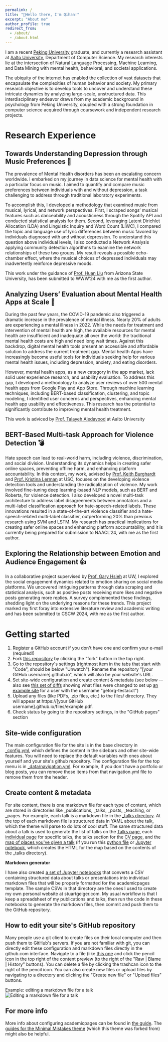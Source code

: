 ```yaml
---
permalink: /
title: "👋Hello there, I'm Qihan!"
excerpt: "About me"
author_profile: true
redirect_from: 
  - /about/
  - /about.html
---
```

I am  a recent [Peking University](https://english.pku.edu.cn/) graduate, and currently a research assistant at [Aalto University](https://www.aalto.fi/en), Department of Computer Science. My research interests lie at the intersection of Natural Language Processing, Machine Learning, and Data Mining with mental health, behavioral, and societal applications. 

The ubiquity of the internet has enabled the collection of vast datasets that encapsulate the complexities of human behavior and society. My primary research objective is to develop tools to uncover and understand these intricate dynamics by analyzing large-scale, unstructured data. This interdisciplinary endeavor draws from my academic background in psychology from Peking University, coupled with a strong foundation in computer science acquired through coursework and independent research projects. 



# Research Experience
## Towards Understanding Depression through Music Preferences 🎵
The prevalence of Mental Health disorders has been an escalating concern worldwide. I embarked on my journey in data science for mental health with a particular focus on music. I aimed to quantify and compare music preferences between individuals with and without depression, a task challenging to address through traditional laboratory experiments.

To accomplish this, I developed a methodology that examined music from musical, lyrical, and network perspectives. First, I scraped songs’ musical features such as danceability and acousticness through the Spotify API and conducted statistical analysis for them. Second, leveraging Latent Dirichlet Allocation (LDA) and Linguistic Inquiry and Word Count (LIWC), I compared the topic and language use of lyric differences between music favored by individuals diagnosed with and without depression. To understand this question above individual levels, I also conducted a Network Analysis applying community detection algorithms to examine the network relationships of these two groups. My result reveals a possible echo-chamber effect, where the musical choices of depressed individuals may inadvertently reinforce depressive moods. 

This work under the guidance of [Prof. Huan Liu](https://www.public.asu.edu/~huanliu/) from Arizona State University, has been submitted to WWW’24 with me as the first author. 

## Analyzing Users’ Evaluation about Mental Health Apps at Scale 📱
During the past few years, the COVID-19 pandemic also triggered a dramatic increase in the prevalence of mental illness. Nearly 20% of adults are experiencing a mental illness in 2022. While the needs for treatment and intervention of mental health are high, the available resources for mental health are insufficient and inadequate all over the world: the traditional mental health costs are high and need long wait times. Against this backdrop, digital mental health tools present an accessible and affordable solution to address the current treatment gap. Mental health Apps have increasingly become useful tools for individuals seeking help for various mental health issues, including depression, anxiety, and eating disorders.

However, mental health apps, as a new category in the app market, lack solid user experience research, and usability evaluation. To address this gap, I developed a methodology to analyze user reviews of over 500 mental health apps from Google Play and App Store. Through machine learning techniques, including BERT-based classification, clustering, and topic modeling, I identified user concerns and perspectives, enhancing mental health app usability and effectiveness. This research has the potential to significantly contribute to improving mental health treatment.

This work is adviced by [Prof. Talayeh Aledavood](https://talayeh.xyz/) at Aalto University

## BERT-Based Multi-task Approach for Violence Detection 💣
Hate speech can lead to real-world harm, including violence, discrimination, and social division. Understanding its dynamics helps in creating safer online spaces, preventing offline harm, and enhancing platform accountability. In this context, my work, advised by [Prof. Keith Burghardt](https://www.kburg.co/) and [Prof. Kristina Lerman](https://www.isi.edu/people-lerman/) at USC, focuses on the developing violence detection tools and understanding the radicalization of violence. My work involved fine-tuning deep learning-based NLP models, such as BERT and Roberta, for violence detection. I also developed a novel multi-task architecture to address label disagreements between annotators and a multi-label classification approach for hate-speech-related labels. These innovations resulted in a state-of-the-art violence classifier and a hate-speech-related multi-label classifier, outperforming 20% than previous research using SVM and LSTM. My research has practical implications for creating safer online spaces and enhancing platform accountability, and it is currently being prepared for submission to NAACL'24, with me as the first author.

## Exploring the Relationship between Emotion and Audience Engagement 👍

In a collaborative project supervised by [Prof. Gary Hsieh]() at UW, I explored the social engagement dynamics related to emotion sharing on social media platforms. We uncovered intriguing patterns through data scraping and statistical analysis, such as positive posts receiving more likes and negative posts generating more replies. A survey complemented these findings, shedding light on the underlying reasons for these trends. This project marked my first foray into extensive literature review and academic writing and has been submitted to CSCW 2024, with me as the first author.






Getting started
======
1. Register a GitHub account if you don't have one and confirm your e-mail (required!)
1. Fork [this repository](https://github.com/academicpages/academicpages.github.io) by clicking the "fork" button in the top right. 
1. Go to the repository's settings (rightmost item in the tabs that start with "Code", should be below "Unwatch"). Rename the repository "[your GitHub username].github.io", which will also be your website's URL.
1. Set site-wide configuration and create content & metadata (see below -- also see [this set of diffs](http://archive.is/3TPas) showing what files were changed to set up [an example site](https://getorg-testacct.github.io) for a user with the username "getorg-testacct")
1. Upload any files (like PDFs, .zip files, etc.) to the files/ directory. They will appear at https://[your GitHub username].github.io/files/example.pdf.  
1. Check status by going to the repository settings, in the "GitHub pages" section

Site-wide configuration
------
The main configuration file for the site is in the base directory in [_config.yml](https://github.com/academicpages/academicpages.github.io/blob/master/_config.yml), which defines the content in the sidebars and other site-wide features. You will need to replace the default variables with ones about yourself and your site's github repository. The configuration file for the top menu is in [_data/navigation.yml](https://github.com/academicpages/academicpages.github.io/blob/master/_data/navigation.yml). For example, if you don't have a portfolio or blog posts, you can remove those items from that navigation.yml file to remove them from the header. 

Create content & metadata
------
For site content, there is one markdown file for each type of content, which are stored in directories like _publications, _talks, _posts, _teaching, or _pages. For example, each talk is a markdown file in the [_talks directory](https://github.com/academicpages/academicpages.github.io/tree/master/_talks). At the top of each markdown file is structured data in YAML about the talk, which the theme will parse to do lots of cool stuff. The same structured data about a talk is used to generate the list of talks on the [Talks page](https://academicpages.github.io/talks), each [individual page](https://academicpages.github.io/talks/2012-03-01-talk-1) for specific talks, the talks section for the [CV page](https://academicpages.github.io/cv), and the [map of places you've given a talk](https://academicpages.github.io/talkmap.html) (if you run this [python file](https://github.com/academicpages/academicpages.github.io/blob/master/talkmap.py) or [Jupyter notebook](https://github.com/academicpages/academicpages.github.io/blob/master/talkmap.ipynb), which creates the HTML for the map based on the contents of the _talks directory).

**Markdown generator**

I have also created [a set of Jupyter notebooks](https://github.com/academicpages/academicpages.github.io/tree/master/markdown_generator
) that converts a CSV containing structured data about talks or presentations into individual markdown files that will be properly formatted for the academicpages template. The sample CSVs in that directory are the ones I used to create my own personal website at stuartgeiger.com. My usual workflow is that I keep a spreadsheet of my publications and talks, then run the code in these notebooks to generate the markdown files, then commit and push them to the GitHub repository.

How to edit your site's GitHub repository
------
Many people use a git client to create files on their local computer and then push them to GitHub's servers. If you are not familiar with git, you can directly edit these configuration and markdown files directly in the github.com interface. Navigate to a file (like [this one](https://github.com/academicpages/academicpages.github.io/blob/master/_talks/2012-03-01-talk-1.md) and click the pencil icon in the top right of the content preview (to the right of the "Raw | Blame | History" buttons). You can delete a file by clicking the trashcan icon to the right of the pencil icon. You can also create new files or upload files by navigating to a directory and clicking the "Create new file" or "Upload files" buttons. 

Example: editing a markdown file for a talk
![Editing a markdown file for a talk](/images/editing-talk.png)

For more info
------
More info about configuring academicpages can be found in [the guide](https://academicpages.github.io/markdown/). The [guides for the Minimal Mistakes theme](https://mmistakes.github.io/minimal-mistakes/docs/configuration/) (which this theme was forked from) might also be helpful.
